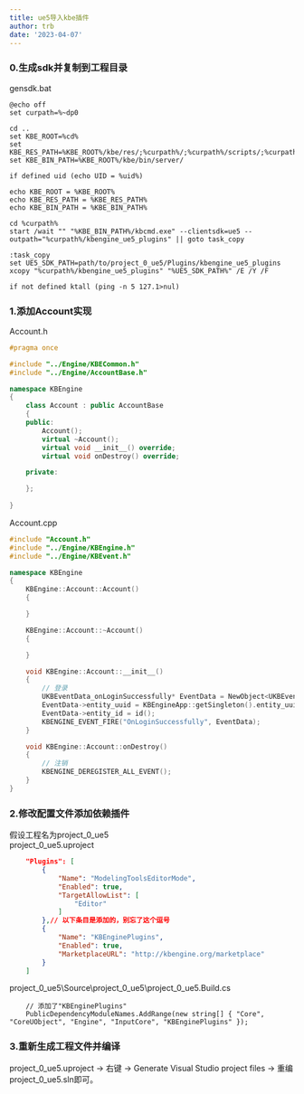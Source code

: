 ```yaml
---
title: ue5导入kbe插件
author: trb
date: '2023-04-07'
---
```


### 0.生成sdk并复制到工程目录
gensdk.bat
```
@echo off
set curpath=%~dp0

cd ..
set KBE_ROOT=%cd%
set KBE_RES_PATH=%KBE_ROOT%/kbe/res/;%curpath%/;%curpath%/scripts/;%curpath%/res/
set KBE_BIN_PATH=%KBE_ROOT%/kbe/bin/server/

if defined uid (echo UID = %uid%)

echo KBE_ROOT = %KBE_ROOT%
echo KBE_RES_PATH = %KBE_RES_PATH%
echo KBE_BIN_PATH = %KBE_BIN_PATH%

cd %curpath%
start /wait "" "%KBE_BIN_PATH%/kbcmd.exe" --clientsdk=ue5 --outpath="%curpath%/kbengine_ue5_plugins" || goto task_copy

:task_copy
set UE5_SDK_PATH=path/to/project_0_ue5/Plugins/kbengine_ue5_plugins
xcopy "%curpath%/kbengine_ue5_plugins" "%UE5_SDK_PATH%" /E /Y /F

if not defined ktall (ping -n 5 127.1>nul)
```  


### 1.添加Account实现
Account.h
```cpp
#pragma once

#include "../Engine/KBECommon.h"
#include "../Engine/AccountBase.h"

namespace KBEngine
{
	class Account : public AccountBase
	{
	public:
		Account();
		virtual ~Account();
		virtual void __init__() override;
		virtual void onDestroy() override;

	private:

	};
	
}
``` 

Account.cpp
```cpp
#include "Account.h"
#include "../Engine/KBEngine.h"
#include "../Engine/KBEvent.h"

namespace KBEngine
{
	KBEngine::Account::Account()
	{

	}

	KBEngine::Account::~Account()
	{

	}

	void KBEngine::Account::__init__()
	{
		// 登录
		UKBEventData_onLoginSuccessfully* EventData = NewObject<UKBEventData_onLoginSuccessfully>();
		EventData->entity_uuid = KBEngineApp::getSingleton().entity_uuid();
		EventData->entity_id = id();
		KBENGINE_EVENT_FIRE("OnLoginSuccessfully", EventData);
	}

	void KBEngine::Account::onDestroy()
	{
		// 注销
		KBENGINE_DEREGISTER_ALL_EVENT();
	}
}
``` 


### 2.修改配置文件添加依赖插件
假设工程名为project_0_ue5  
project_0_ue5.uproject
```json
	"Plugins": [
		{
			"Name": "ModelingToolsEditorMode",
			"Enabled": true,
			"TargetAllowList": [
				"Editor"
			]
		},// 以下条目是添加的，别忘了这个逗号
		{
			"Name": "KBEnginePlugins",
			"Enabled": true,
			"MarketplaceURL": "http://kbengine.org/marketplace"
		}
	]
```

project_0_ue5\Source\project_0_ue5\project_0_ue5.Build.cs
```
	// 添加了"KBEnginePlugins"
	PublicDependencyModuleNames.AddRange(new string[] { "Core", "CoreUObject", "Engine", "InputCore", "KBEnginePlugins" });
```


### 3.重新生成工程文件并编译
project_0_ue5.uproject -> 右键 -> Generate Visual Studio project files -> 重编project_0_ue5.sln即可。